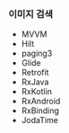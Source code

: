 ### 이미지 검색

- MVVM
- Hilt
- paging3
- Glide
- Retrofit
- RxJava
- RxKotlin
- RxAndroid
- RxBinding
- JodaTime
